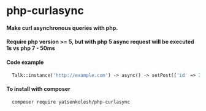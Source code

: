 # php-curlasync
#### Make curl asynchronous queries with php.

#### Require php version >= 5, but with php 5 async request will be executed 1s vs php 7 - 50ms 

#### Code example
```php
  Talk::instance('http://example.com') -> async() -> setPost(['id' => 228]) -> request('/services/updatePost'); // async php request
```
 
#### To install with composer
```
  composer require yatsenkolesh/php-curlasync
```
